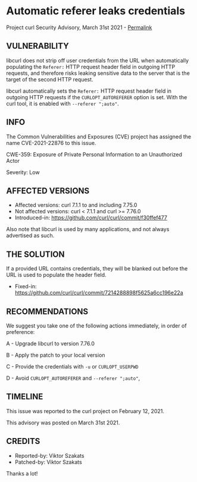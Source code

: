 Automatic referer leaks credentials
===================================

Project curl Security Advisory, March 31st 2021 -
[Permalink](https://curl.se/docs/CVE-2021-22876.html)

VULNERABILITY
-------------

libcurl does not strip off user credentials from the URL when automatically
populating the `Referer:` HTTP request header field in outgoing HTTP requests,
and therefore risks leaking sensitive data to the server that is the target of
the second HTTP request.

libcurl automatically sets the `Referer:` HTTP request header field in
outgoing HTTP requests if the `CURLOPT_AUTOREFERER` option is set. With the
curl tool, it is enabled with `--referer ";auto"`.

INFO
----

The Common Vulnerabilities and Exposures (CVE) project has assigned the name
CVE-2021-22876 to this issue.

CWE-359: Exposure of Private Personal Information to an Unauthorized Actor

Severity: Low

AFFECTED VERSIONS
-----------------

- Affected versions: curl 7.1.1 to and including 7.75.0
- Not affected versions: curl < 7.1.1 and curl >= 7.76.0
- Introduced-in: https://github.com/curl/curl/commit/f30ffef477

Also note that libcurl is used by many applications, and not always
advertised as such.

THE SOLUTION
------------

If a provided URL contains credentials, they will be blanked out before the
URL is used to populate the header field.

- Fixed-in: https://github.com/curl/curl/commit/7214288898f5625a6cc196e22a

RECOMMENDATIONS
--------------

We suggest you take one of the following actions immediately, in order of
preference:

 A - Upgrade libcurl to version 7.76.0

 B - Apply the patch to your local version

 C - Provide the credentials with `-u` or `CURLOPT_USERPWD`

 D - Avoid `CURLOPT_AUTOREFERER` and `--referer ";auto"`,

TIMELINE
--------

This issue was reported to the curl project on February 12, 2021.

This advisory was posted on March 31st 2021.

CREDITS
-------

- Reported-by: Viktor Szakats
- Patched-by: Viktor Szakats

Thanks a lot!
